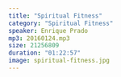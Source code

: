```yaml
---
title: "Spiritual Fitness"
category: "Spiritual Fitness"
speaker: Enrique Prado
mp3: 20160124.mp3
size: 21256809
duration: "01:22:57"
image: spiritual-fitness.jpg
---
```


